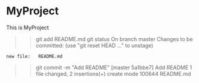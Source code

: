 # MyProject
This is MyProject
>> git add README.md
>> git status
On branch master
Changes to be committed:
  (use "git reset HEAD <file>..." to unstage)

	new file:   README.md
>> git commit -m "Add README"
[master 5a1bbe7] Add README
 1 file changed, 2 insertions(+)
 create mode 100644 README.md
